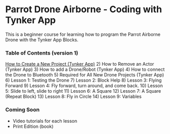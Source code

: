 # Parrot Drone Airborne - Coding with Tynker App

This is a beginner course for learning how to program the Parrot Airborne Drone with the Tynker App Blocks.

### Table of Contents (version 1)


[How to Create a New Project (Tynker App)](docs/01-how-to-create-a-new-project.md) 
  2) How to Remove an Actor (Tynker App)
  3) How to add a Drone/Robot (Tynker App)
  4) How to connect the Drone to Bluetooth
  5) Required for All New Drone Projects (Tynker App)
  6) Lesson 1: Testing the Drone
  7) Lesson 2: Block Help
  8) Lesson 3: Flying Forward
  9) Lesson 4: Fly forward, turn around, and come back.
  10) Lesson 5: Slide to left, slide to right
  11) Lesson 6: A Square
  12) Lesson 7: A Square (Repeat Block)
  13) Lesson 8: Fly in Circle
  14) Lesson 9: Variables


### Coming Soon
- Video tutorials for each lesson
- Print Edition (book)
